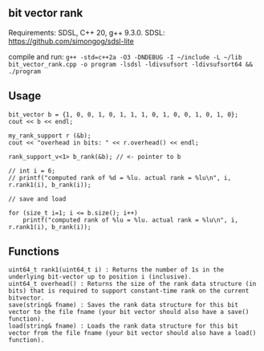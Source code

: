## bit vector rank

Requirements: SDSL, C++ 20, g++ 9.3.0.
SDSL: https://github.com/simongog/sdsl-lite

compile and run: `g++ -std=c++2a -O3 -DNDEBUG -I ~/include -L ~/lib bit_vector_rank.cpp -o program -lsdsl -ldivsufsort -ldivsufsort64 && ./program`


## Usage
```
bit_vector b = {1, 0, 0, 1, 0, 1, 1, 1, 0, 1, 0, 0, 1, 0, 1, 0};
cout << b << endl;

my_rank_support r (&b);
cout << "overhead in bits: " << r.overhead() << endl;

rank_support_v<1> b_rank(&b); // <- pointer to b

// int i = 6;
// printf("computed rank of %d = %lu. actual rank = %lu\n", i, r.rank1(i), b_rank(i));

// save and load

for (size_t i=1; i <= b.size(); i++)
    printf("computed rank of %lu = %lu. actual rank = %lu\n", i, r.rank1(i), b_rank(i));
```

## Functions
```
uint64_t rank1(uint64_t i) : Returns the number of 1s in the underlying bit-vector up to position i (inclusive).
uint64_t overhead() : Returns the size of the rank data structure (in bits) that is required to support constant-time rank on the current bitvector.
save(string& fname) : Saves the rank data structure for this bit vector to the file fname (your bit vector should also have a save() function).
load(string& fname) : Loads the rank data structure for this bit vector from the file fname (your bit vector should also have a load() function).
```